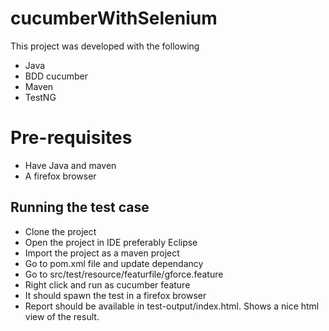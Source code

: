 # cucumberWithSelenium
 
 This project was developed with the following
 - Java
 - BDD cucumber
 - Maven
 - TestNG
 
 # Pre-requisites
 - Have Java and maven
 - A firefox browser
 
 ## Running the test case
 - Clone the project
 - Open the project in IDE preferably Eclipse
 - Import the project as a maven project
 - Go to pom.xml file and update dependancy
 - Go to src/test/resource/featurfile/gforce.feature
 - Right click and run as cucumber feature
 - It should spawn the test in a firefox browser
 - Report should be available in test-output/index.html. Shows a nice html view of the result.
